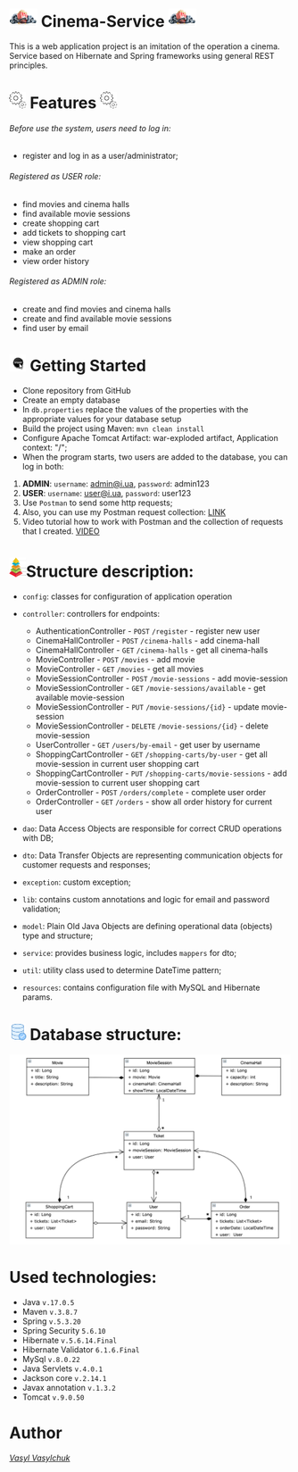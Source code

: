 # ![logo.png](img%2Flogo.png) Cinema-Service ![logo.png](img%2Flogo.png)
This is a web application project is an imitation of the operation a cinema. 
Service based on Hibernate and Spring frameworks using general REST principles.

# ![gears_logo.png](img%2Fgears_logo.png) Features ![gears_logo.png](img%2Fgears_logo.png)
###### Before use the system, users need to log in:
* register and log in as a user/administrator;
###### Registered as USER role:
* find movies and cinema halls
* find available movie sessions
* create shopping cart
* add tickets to shopping cart
* view shopping cart
* make an order
* view order history
###### Registered as ADMIN role:
* create and find movies and cinema halls
* create and find available movie sessions
* find user by email
# ![start_logo.png](img%2Fstart_logo.png) Getting Started 
* Clone repository from GitHub
* Create an empty database
* In `db.properties` replace the values of the properties with the appropriate values for your database setup
* Build the project using Maven: `mvn clean install`
* Configure Apache Tomcat Artifact: war-exploded artifact, Application context: "/";
* When the program starts, two users are added to the database, you can log in both:
1. **ADMIN**: `username`: admin@i.ua, `password`: admin123
2. **USER**: `username`: user@i.ua, `password`: user123 
3. Use `Postman` to send some http requests;
4. Also, you can use my Postman request collection: [LINK](https://www.postman.com/vasylchuk/workspace/cinema-service/collection/3329996-3cf6002f-e5b9-42c5-93c6-dab9bca42c02?action=share&creator=3329996)
5. Video tutorial how to work with Postman and the collection of requests that I created. [VIDEO](https://komododecks.com/recordings/oGdIveZwNmb3kZqf0vH2)

# ![layer_logo.png](img%2Flayer_logo.png)Structure description:
* `config`: classes for configuration of application operation
* `controller`: controllers for endpoints:

  * AuthenticationController - `POST` `/register` - register new user
  * CinemaHallController - `POST` `/cinema-halls` - add cinema-hall
  * CinemaHallController - `GET` `/cinema-halls` - get all cinema-halls
  * MovieController - `POST` `/movies` - add movie
  * MovieController - `GET` `/movies` - get all movies
  * MovieSessionController - `POST` `/movie-sessions` - add movie-session
  * MovieSessionController - `GET` `/movie-sessions/available` - get available movie-session
  * MovieSessionController - `PUT` `/movie-sessions/{id}` - update movie-session
  * MovieSessionController - `DELETE` `/movie-sessions/{id}` - delete movie-session
  * UserController - `GET` `/users/by-email` - get user by username
  * ShoppingCartController - `GET` `/shopping-carts/by-user` - get all movie-session in current user shopping cart
  * ShoppingCartController - `PUT` `/shopping-carts/movie-sessions` - add movie-session to current user shopping cart
  * OrderController - `POST` `/orders/complete` - complete user order
  * OrderController - `GET` `/orders` - show all order history for current user

* `dao`: Data Access Objects are responsible for correct CRUD operations with DB;
* `dto`: Data Transfer Objects are representing communication objects for customer requests and responses;
* `exception`: custom exception;
* `lib`: contains custom annotations and logic for email and password validation;
* `model`: Plain Old Java Objects are defining operational data (objects) type and structure;
* `service`: provides business logic, includes `mappers` for dto;
* `util`: utility class used to determine DateTime pattern;
* `resources`: contains configuration file with MySQL and Hibernate params.

# ![DB_logo.png](img%2FDB_logo.png) Database structure:
![DB_structure.png](img%2FDB_structure.png)

# Used technologies: 
* Java `v.17.0.5`
* Maven `v.3.8.7`
* Spring `v.5.3.20`
* Spring Security `5.6.10`
* Hibernate `v.5.6.14.Final`
* Hibernate Validator `6.1.6.Final`
* MySql `v.8.0.22`
* Java Servlets `v.4.0.1`
* Jackson core `v.2.14.1`
* Javax annotation `v.1.3.2`
* Tomcat `v.9.0.50`

# Author
_[Vasyl Vasylchuk](https://www.linkedin.com/in/vasyl-vasylchuk-632303273/)_